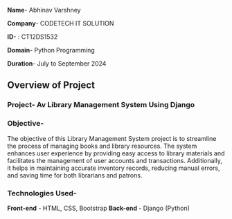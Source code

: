 **Name**- Abhinav Varshney 

**Company**- CODETECH IT SOLUTION

**ID-** : CT12DS1532 

**Domain-** Python Programming 

**Duration**- July to September 2024 


## Overview of Project

### Project- Av Library Management System Using Django

### Objective-
The objective of this Library Management System project is to streamline the process of managing books and library resources. The system enhances user experience by providing easy access to library materials and facilitates the management of user accounts and transactions. Additionally, it helps in maintaining accurate inventory records, reducing manual errors, and saving time for both librarians and patrons.
### Technologies Used-

**Front-end** - HTML, CSS, Bootstrap 
**Back-end** - Django (Python)






